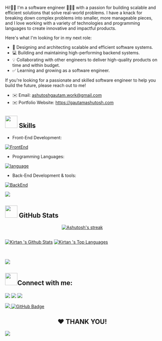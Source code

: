 Hi!👋🏻 
I'm a software engineer 👨🏻‍💻 with a passion for building scalable and efficient solutions that solve real-world problems. I have a knack for breaking down complex problems into smaller, more manageable pieces, and I love working with a variety of technologies and programming languages to create innovative and impactful products.

Here's what I'm looking for in my next role:

- 🚀 Designing and architecting scalable and efficient software systems.
- 💻 Building and maintaining high-performing backend systems. 
- 💡 Collaborating with other engineers to deliver high-quality products on time and within budget.
- ✅ Learning and growing as a software engineer.

If you're looking for a passionate and skilled software engineer to help you build the future, please reach out to me!

- ✉️ Email: ashutoshgautam.work@gmail.com
- ✉️ Portfolio Website: https://gautamashutosh.com

## <a href="#-skills"><img src="https://oyepriyansh.pages.dev/534756564728422850580.gif" width="40"></a> Skills

- Front-End Development:

[![FrontEnd](https://skillicons.dev/icons?i=html,css,js,react)](https://skillicons.dev)

- Programming Languages:

[![language](https://skillicons.dev/icons?i=c,cpp,java,python)](https://skillicons.dev)

- Back-End Development & tools:

[![BackEnd](https://skillicons.dev/icons?i=nodejs,express,mongodb,postman)](https://skillicons.dev)

<a href="#-skills"> <img src="https://oyepriyansh.pages.dev/838764339942785051.gif"></a>

## <a href="#-github-stats"><img src="https://oyepriyansh.pages.dev/526015297887404052.gif" width="40"></a> GitHub Stats
<a href="#-github-stats">

   <p align="center">
    <a href="https://github.com/ashuthe1/github-readme-streak-stats">
        <img title="🔥 Get streak stats for your profile at git.io/streak-stats" alt="Ashutosh's streak" src="https://github-readme-streak-stats.herokuapp.com/?user=ashuthe1&"                    alt="ashuthe1&theme=black-ice&hide_border=true&stroke=0000&background=060A0CD0"/>
    </a>
</p>

  <br/>
    <a href="https://github.com/ashuthe1/github-readme-stats"><img alt="Kirtan 's Github Stats" src="https://github-readme-stats.vercel.app/api?username=ashuthe1&show_icons=true&count_private=true&theme=react&hide_border=true&bg_color=0D1117" /></a>
  <a href="https://github.com/ashuthe1/github-readme-stats"><img alt="Kirtan 's Top Languages" src="https://github-readme-stats.vercel.app/api/top-langs/?username=ashuthe1&langs_count=8&count_private=true&layout=compact&theme=react&hide_border=true&bg_color=0D1117" /></a>
  <br/>

<br/>
<br/>

<a href="#-skills"> <img src="https://oyepriyansh.pages.dev/838764339942785051.gif"></a>

## <a href="#connect"><img src="https://oyepriyansh.pages.dev/918555162522583050.gif" width="40"></a>Connect with me: <p align="center">

<a href = "https://www.linkedin.com/in/ashuthe1/"><img src="https://img.icons8.com/fluent/48/000000/linkedin.png"></a>
<a href = "mailto:ashutosh251848@gmail.com"><img src="https://user-images.githubusercontent.com/86846633/236041159-79192d7d-aae1-4114-b657-56c45948d41d.png"></a>
<a href = "https://twitter.com/ashuthe1x"><img src="https://img.icons8.com/fluent/48/000000/twitter.png"></a>

</p>

<a href="https://github.com/ashuthe1/github-profile-views-counter">
    <img src="https://komarev.com/ghpvc/?username=ashuthe1">
</a>
<a href="https://github.com/ashuthe1?tab=followers"><img src="https://img.shields.io/github/followers/ashuthe1?label=Followers&style=social" alt="GitHub Badge"></a>
</p>

<h2 align="center"> ❤ THANK YOU!</h2>
<a href="#connect"> <img src="https://oyepriyansh.pages.dev/838764339942785051.gif"></a>
